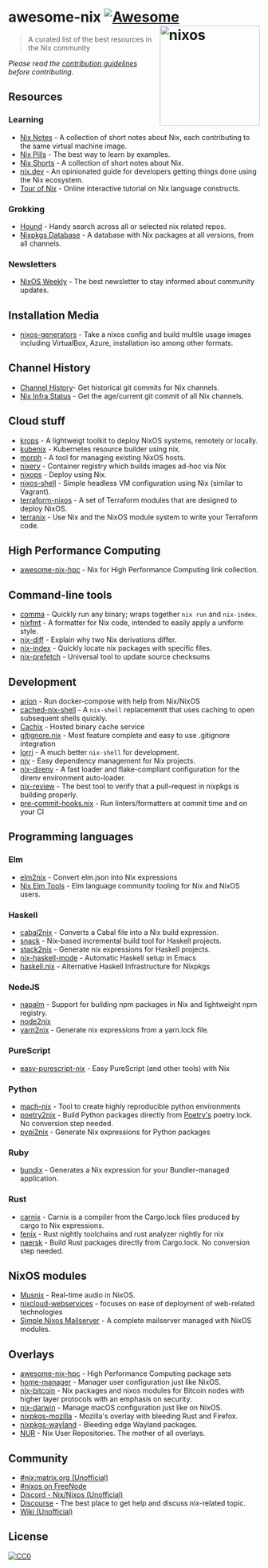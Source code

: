 # awesome-nix [![Awesome](https://awesome.re/badge.svg)](https://awesome.re) [<img src="https://nixos.org/logo/nixos-logo-only-hires.png" width="200" align="right" alt="nixos">](https://nixos.org)

> A curated list of the best resources in the Nix community

*Please read the [contribution guidelines](CONTRIBUTING.md) before contributing.*

## Resources

### Learning

* [Nix Notes](https://github.com/noteed/nix-notes) - A collection of short notes about Nix, each contributing to the same virtual machine image.
* [Nix Pills](https://nixos.org/nixos/nix-pills/) - The best way to learn by examples.
* [Nix Shorts](https://github.com/justinwoo/nix-shorts/) - A collection of short notes about Nix.
* [nix.dev](https://nix.dev/) - An opinionated guide for developers getting things done using the Nix ecosystem.
* [Tour of Nix](https://nixcloud.io/tour) - Online interactive tutorial on Nix language constructs.

### Grokking

* [Hound](https://search.nix.gsc.io) - Handy search across all or selected nix related repos. 
* [Nixpkgs Database](https://kamadorueda.github.io/nixpkgs-db/) - A database with Nix packages at all versions, from all channels.

### Newsletters

* [NixOS Weekly](https://weekly.nixos.org/) - The best newsletter to stay informed about community updates.

## Installation Media

* [nixos-generators](https://github.com/nix-community/nixos-generators) -  Take a nixos config and build multile usage images including VirtualBox, Azure, installation iso among other formats.

## Channel History 

* [Channel History](https://channels.nix.gsc.io)- Get historical git commits for Nix channels.
* [Nix Infra Status](https://status.nixos.org) - Get the age/current git commit of all Nix channels.

## Cloud stuff

* [krops](https://cgit.krebsco.de/krops/about/) - A lightweigt toolkit to deploy NixOS systems, remotely or locally.
* [kubenix](https://github.com/xtruder/kubenix) - Kubernetes resource builder using nix.
* [morph](https://github.com/DBCDK/morph) - A tool for managing existing NixOS hosts.
* [nixery](https://github.com/google/nixery) - Container registry which builds images ad-hoc via Nix
* [nixops](https://github.com/NixOS/nixops) - Deploy using Nix.
* [nixos-shell](https://github.com/Mic92/nixos-shell) - Simple headless VM configuration using Nix (similar to Vagrant).
* [terraform-nixos](https://github.com/tweag/terraform-nixos) - A set of Terraform modules that are designed to deploy NixOS.
* [terranix](https://terranix.org) - Use Nix and the NixOS module system to write your Terraform code.

## High Performance Computing

* [awesome-nix-hpc](https://github.com/freuk/awesome-nix-hpc) - Nix for High Performance Computing link collection.

## Command-line tools

* [comma](https://github.com/Shopify/comma) - Quickly run any binary; wraps together `nix run` and `nix-index`.
* [nixfmt](https://github.com/serokell/nixfmt) -
A formatter for Nix code, intended to easily apply a uniform style.
* [nix-diff](https://github.com/Gabriel439/nix-diff) - 
Explain why two Nix derivations differ.
* [nix-index](https://github.com/bennofs/nix-index) - 
Quickly locate nix packages with specific files.
* [nix-prefetch](https://github.com/msteen/nix-prefetch) - Universal tool to update source checksums

## Development

* [arion](https://github.com/hercules-ci/arion) -
Run docker-compose with help from Nix/NixOS 
* [cached-nix-shell](https://github.com/xzfc/cached-nix-shell) - A `nix-shell` replacementt that uses caching to open subsequent shells quickly. 
* [Cachix](https://cachix.org/) - Hosted binary cache service
* [gitignore.nix](https://github.com/hercules-ci/gitignore.nix) - 
Most feature complete and easy to use .gitignore integration
* [lorri](https://github.com/target/lorri/) - A much better `nix-shell` for development.
* [niv](https://github.com/nmattia/niv/) - Easy dependency management for Nix projects.
* [nix-direnv](https://github.com/nix-community/nix-direnv) - A fast loader and flake-compliant configuration for the direnv environment auto-loader.
* [nix-review](https://github.com/Mic92/nix-review) - The best tool to verify that a pull-request in nixpkgs is building properly.
* [pre-commit-hooks.nix](https://github.com/hercules-ci/pre-commit-hooks.nix) - 
Run linters/formatters at commit time and on your CI

## Programming languages

### Elm

* [elm2nix](https://github.com/hercules-ci/elm2nix) - 
Convert elm.json into Nix expressions
* [Nix Elm Tools](https://github.com/turboMaCk/nix-elm-tools) -
Elm language community tooling for Nix and NixOS users.

### Haskell

* [cabal2nix](https://github.com/NixOS/cabal2nix) -
Converts a Cabal file into a Nix build expression.
* [snack](https://github.com/nmattia/snack/) -
Nix-based incremental build tool for Haskell projects.
* [stack2nix](https://github.com/input-output-hk/stack2nix) -
Generate nix expressions for Haskell projects.
* [nix-haskell-mode](https://github.com/matthewbauer/nix-haskell-mode) - 
Automatic Haskell setup in Emacs
* [haskell.nix](https://github.com/input-output-hk/haskell.nix) - 
Alternative Haskell Infrastructure for Nixpkgs

### NodeJS

* [napalm](https://github.com/nmattia/napalm) -
Support for building npm packages in Nix and lightweight npm registry.
* [node2nix](https://github.com/svanderburg/node2nix)
* [yarn2nix](https://github.com/moretea/yarn2nix) -
Generate nix expressions from a yarn.lock file.

### PureScript

* [easy-purescript-nix](https://github.com/justinwoo/easy-purescript-nix) - Easy PureScript (and other tools) with Nix

### Python

* [mach-nix](https://github.com/DavHau/mach-nix) - Tool to create highly reproducible python environments
* [poetry2nix](https://github.com/nix-community/poetry2nix) - Build Python packages directly from [Poetry's](http://python-poetry.org/) poetry.lock. No conversion step needed.
* [pypi2nix](https://github.com/nix-community/pypi2nix) - Generate Nix
  expressions for Python packages

### Ruby

* [bundix](https://github.com/manveru/bundix) -
Generates a Nix expression for your Bundler-managed application.

### Rust

* [carnix](https://nest.pijul.com/pmeunier/carnix) - Carnix is a compiler from the Cargo.lock files produced by cargo to Nix expressions.
* [fenix](https://github.com/nix-community/fenix) - Rust nightly toolchains and rust analyzer nightly for nix
* [naersk](https://github.com/nmattia/naersk) - Build Rust packages directly from Cargo.lock. No conversion step needed.

## NixOS modules

* [Musnix](https://github.com/musnix/musnix) - Real-time audio in NixOS.
* [nixcloud-webservices](https://github.com/nixcloud/nixcloud-webservices) - focuses on ease of deployment of web-related technologies
* [Simple Nixos Mailserver](https://gitlab.com/simple-nixos-mailserver/nixos-mailserver) - A complete mailserver managed with NixOS modules.

## Overlays

* [awesome-nix-hpc](https://github.com/freuk/awesome-nix-hpc) - High Performance Computing package sets
* [home-manager](https://github.com/rycee/home-manager) - Manager user configuration just like NixOS.
* [nix-bitcoin](https://github.com/fort-nix/nix-bitcoin) -
Nix packages and nixos modules for Bitcoin nodes with higher layer protocols with an emphasis on security.
* [nix-darwin](https://github.com/LnL7/nix-darwin) - Manage macOS configuration just like on NixOS.
* [nixpkgs-mozilla](https://github.com/mozilla/nixpkgs-mozilla) - Mozilla's overlay with bleeding Rust and Firefox.
* [nixpkgs-wayland](https://github.com/colemickens/nixpkgs-wayland) - Bleeding edge Wayland packages.
* [NUR](https://github.com/nix-community/NUR/) - Nix User Repositories. The mother of all overlays.

## Community

* [#nix:matrix.org (Unofficial)](https://matrix.to/#/#nix:matrix.org)
* [#nixos on FreeNode](https://webchat.freenode.net/?channels=nixos)
* [Discord - Nix/Nixos (Unofficial)](https://discord.gg/BMUCQx6)
* [Discourse](https://discourse.nixos.org/) - The best place to get help and discuss nix-related topic.
* [Wiki (Unofficial)](https://nixos.wiki)

## License

[![CC0](https://mirrors.creativecommons.org/presskit/buttons/88x31/svg/cc-zero.svg)](https://creativecommons.org/publicdomain/zero/1.0/)
